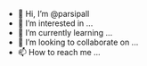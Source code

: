 - 👋 Hi, I’m @parsipall
- 👀 I’m interested in ...
- 🌱 I’m currently learning ...
- 💞️ I’m looking to collaborate on ...
- 📫 How to reach me ...

<!---
parsipall/parsipall is a ✨ special ✨ repository because its `README.md` (this file) appears on your GitHub profile.
You can click the Preview link to take a look at your changes.
--->

